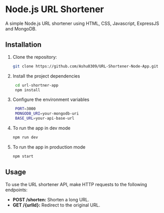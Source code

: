 # Node.js URL Shortener

A simple Node.js URL shortener using HTML, CSS, Javascript, ExpressJS and MongoDB.

## Installation

1. Clone the repository:

   ```sh
   git clone https://github.com/Ashu0309/URL-Shortener-Node-App.git
   ```

2. Install the project dependencies

   ```sh
    cd url-shortner-app
    npm install
   ```

3. Configure the environment variables

   ```sh
    PORT=3000
    MONGODB_URI=your-mongodb-uri
    BASE_URL=your-api-base-url
   ```

4. To run the app in dev mode
   ```sh
   npm run dev
   ```
5. To run the app in production mode
   ```sh
   npm start
   ```

## Usage

To use the URL shortener API, make HTTP requests to the following endpoints:

- **POST /shorten:** Shorten a long URL.
- **GET /{urlId}:** Redirect to the original URL.
